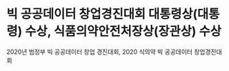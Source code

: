 # 빅 공공데이터 창업경진대회 대통령상(대통령) 수상, 식품의약안전처장상(장관상) 수상
2020년 범정부 빅 공공데이터 창업 경진대회, 2020 식의약 빅 공공데이터 창업경진대회 
